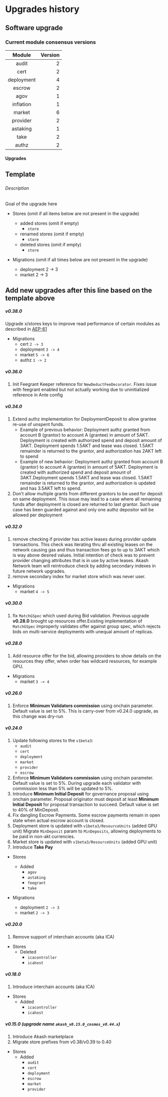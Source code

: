 # Upgrades history

## Software upgrade

### Current module consensus versions

|   Module   | Version |
|:----------:|--------:|
|   audit    |       2 |
|    cert    |       2 |
| deployment |       4 |
|   escrow   |       2 |
|    agov    |       1 |
| inflation  |       1 |
|   market   |       6 |
|  provider  |       2 |
|  astaking  |       1 |
|    take    |       2 |
|   authz    |       2 |

#### Upgrades

Template
-----

##### <Upgrade name>

###### Description

Goal of the upgrade here

- Stores (omit if all items below are not present in the upgrade)
    - added stores (omit if empty)
        - `store`
    - renamed stores (omit if empty)
        - `store`
    - deleted stores (omit if empty)
        - `store`

- Migrations (omit if all times below are not present in the upgrade)
    - deployment 2 -> 3
    - market 2 -> 3

Add new upgrades after this line based on the template above
-----

##### v0.38.0

Upgrade x/stores keys to improve read performance of certain modules as described in [AEP-61](https://github.com/akash-network/AEP/blob/main/AEPS/AEP-61.md)

- Migrations
    - cert `2 -> 3`
    - deployment `3 -> 4` 
    - market `5 -> 6`
    - authz `1 -> 2`

##### v0.36.0

1. Init Feegrant Keeper reference for `NewDeductFeeDecorator`. Fixes issue with feegrant enabled but not actually working due to uninitialized reference in Ante config 

##### v0.34.0

1. Extend authz implementation for DeploymentDeposit to allow grantee re-use of unspent funds.
    - Example of previous behavior:
      Deployment authz granted from account B (grantor) to account A (grantee) in amount of 5AKT.
      Deployment is created with authorized spend and deposit amount of 3AKT.
      Deployment spends 1.5AKT and lease was closed. 1.5AKT remainder is returned to the grantor, and authorization has 2AKT left to spend
    - Example of new behavior:
      Deployment authz granted from account B (grantor) to account A (grantee) in amount of 5AKT.
      Deployment is created with authorized spend and deposit amount of 3AKT.Deployment spends 1.5AKT and lease was closed.
      1.5AKT remainder is returned to the grantor, and authorization is updated and has 3.5AKT left to spend.
2. Don’t allow multiple grants from different grantors to be used for deposit on same deployment.
   This issue may lead to a case where all remaining funds after deployment is closed are returned to last grantor.
   Such use case has been guarded against and only one authz depositor will be allowed per deployment

##### v0.32.0

1. remove checking if provider has active leases during provider update transactions. This check was iterating thru all existing leases on the network causing gas and thus transaction fees go to up to 3AKT which is way above desired values. Initial intention of check was to prevent provider changing attributes that is in use by active leases. Akash Network team will reintroduce check by adding secondary indexes in future network upgrades.
2. remove secondary index for market store which was never user.

- Migrations
    - market `4 -> 5`

##### v0.30.0

1. fix `MatchGSpec` which used during Bid validation. Previous upgrade **v0.28.0** brought up resources offer.Existing implementation of `MatchGSpec` improperly validates offer against group spec, which rejects bids on multi-service deployments with unequal amount of replicas.

##### v0.28.0

1. Add resource offer for the bid, allowing providers to show details on the resources they offer, when order has wildcard resources, for example GPU.

- Migrations
    - market `3 -> 4`

##### v0.26.0

1. Enforce **Minimum Validators commission** using onchain parameter. Default value is set to 5%. This is carry-over from v0.24.0 upgrade, as this change was dry-run
 
##### v0.24.0

1. Update following stores to the `v1beta3`:
    - `audit`
    - `cert`
    - `deployment`
    - `market`
    - `provider`
    - `escrow`
2. Enforce **Minimum Validators commission** using onchain parameter. Default value is set to 5%.
   During upgrade each validator with commission less than 5% will be updated to 5%.
3. Introduce **Minimum Initial Deposit** for governance proposal using onchain parameter.
   Proposal originator must deposit at least **Minimum Initial Deposit** for proposal transaction to succeed. Default value is set to 40% of MinDeposit.
4. Fix dangling Escrow Payments. Some escrow payments remain in open state when actual escrow account is closed.
5. Deployment store is updated with `v1beta3/ResourceUnits` (added GPU unit)
   Migrate `MinDeposit` param to `MinDeposits`, allowing deployments to be paid in non-akt currencies.
6. Market store is updated with `v1beta3/ResourceUnits` (added GPU unit)
7. Introduce **Take Pay**

- Stores
    - Added
        - `agov`
        - `astaking`
        - `feegrant`
        - `take`

- Migrations
    - deployment `2 -> 3`
    - market `2 -> 3`

##### v0.20.0

1. Remove support of interchain accounts (aka ICA)

- Stores
    - Deleted
        - `icacontroller`
        - `icahost`

##### v0.18.0

1. Introduce interchain accounts (aka ICA)

- Stores
    - Added
        - `icacontroller`
        - `icahost`

##### v0.15.0 (upgrade name `akash_v0.15.0_cosmos_v0.44.x`)

1. Introduce Akash marketplace
2. Migrate store prefixes from v0.38/v0.39 to 0.40

- Stores
    - Added
      - `audit`
      - `cert`
      - `deployment`
      - `escrow`
      - `market`
      - `provider` 
